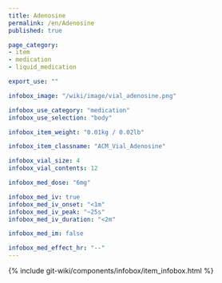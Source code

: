 ```yaml
---
title: Adenosine
permalink: /en/Adenosine
published: true

page_category:
- item
- medication
- liquid_medication

export_use: ""

infobox_image: "/wiki/image/vial_adenosine.png"

infobox_use_category: "medication"
infobox_use_selection: "body"

infobox_item_weight: "0.01kg / 0.02lb"

infobox_item_classname: "ACM_Vial_Adenosine"

infobox_vial_size: 4
infobox_vial_contents: 12

infobox_med_dose: "6mg"

infobox_med_iv: true
infobox_med_iv_onset: "<1m"
infobox_med_iv_peak: "~25s"
infobox_med_iv_duration: "<2m"

infobox_med_im: false

infobox_med_effect_hr: "--"
---
```


{% include git-wiki/components/infobox/item_infobox.html %}